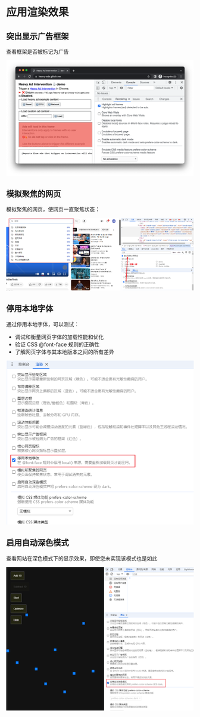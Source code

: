 # 应用渲染效果

## 突出显示广告框架

查看框架是否被标记为广告

![img](/img/303.png)

## 模拟聚焦的网页

模拟聚焦的网页，使网页一直聚焦状态：

![img](/img/304.jpg)

## 停用本地字体

通过停用本地字体，可以测试：

- 调试和衡量网页字体的加载性能和优化
- 验证 CSS @font-face 规则的正确性
- 了解网页字体与其本地版本之间的所有差异

![img](/img/305.jpg)

## 启用自动深色模式

查看网站在深色模式下的显示效果，即使您未实现该模式也是如此

![img](/img/306.jpg)
